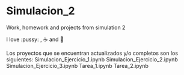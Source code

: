 # Simulacion_2
Work, homework and projects from simulation 2 

I love :pussy: , :coffee: and :pizza:

Los proyectos que se encuentran actualizados y/o completos son los siguientes:
  Simulacion_Ejercicio_1.ipynb
  Simulacion_Ejercicio_2.ipynb
  Simulacion_Ejercicio_3.ipynb
  Tarea_1.ipynb
  Tarea_2.ipynb
